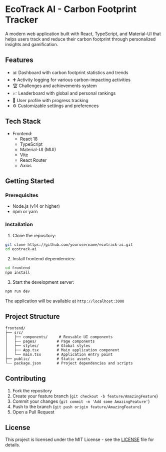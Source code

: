 # EcoTrack AI - Carbon Footprint Tracker

A modern web application built with React, TypeScript, and Material-UI that helps users track and reduce their carbon footprint through personalized insights and gamification.

## Features

- 📊 Dashboard with carbon footprint statistics and trends
- ➕ Activity logging for various carbon-impacting activities
- 🏆 Challenges and achievements system
- 📈 Leaderboard with global and personal rankings
- 👤 User profile with progress tracking
- ⚙️ Customizable settings and preferences

## Tech Stack

- Frontend:
  - React 18
  - TypeScript
  - Material-UI (MUI)
  - Vite
  - React Router
  - Axios

## Getting Started

### Prerequisites

- Node.js (v14 or higher)
- npm or yarn

### Installation

1. Clone the repository:
```bash
git clone https://github.com/yourusername/ecotrack-ai.git
cd ecotrack-ai
```

2. Install frontend dependencies:
```bash
cd frontend
npm install
```

3. Start the development server:
```bash
npm run dev
```

The application will be available at `http://localhost:3000`

## Project Structure

```
frontend/
├── src/
│   ├── components/     # Reusable UI components
│   ├── pages/         # Page components
│   ├── styles/        # Global styles
│   ├── App.tsx        # Main application component
│   └── main.tsx       # Application entry point
├── public/            # Static assets
└── package.json       # Project dependencies and scripts
```

## Contributing

1. Fork the repository
2. Create your feature branch (`git checkout -b feature/AmazingFeature`)
3. Commit your changes (`git commit -m 'Add some AmazingFeature'`)
4. Push to the branch (`git push origin feature/AmazingFeature`)
5. Open a Pull Request

## License

This project is licensed under the MIT License - see the [LICENSE](LICENSE) file for details. 